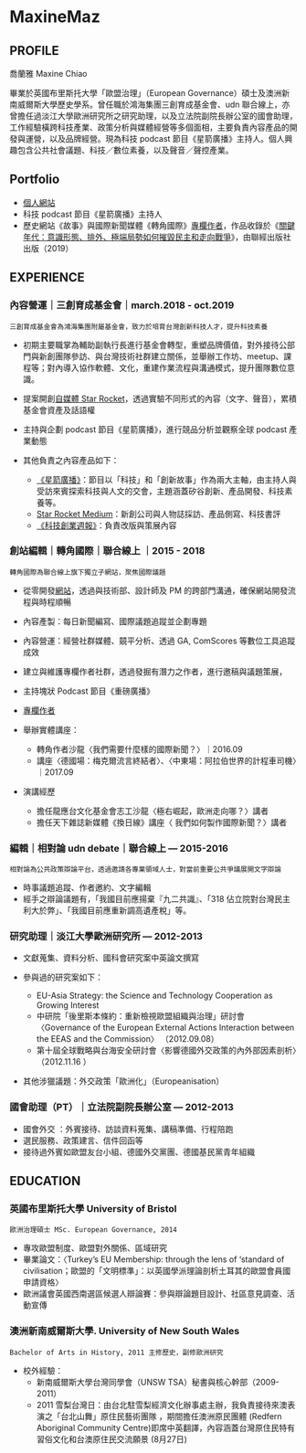 # MaxineMaz 

## PROFILE

喬蘭雅 Maxine Chiao 


畢業於英國布里斯托大學「歐盟治理」（European Governance）碩士及澳洲新南威爾斯大學歷史學系。曾任職於鴻海集團三創育成基金會、udn 聯合線上，亦曾擔任過淡江大學歐洲研究所之研究助理，以及立法院副院長辦公室的國會助理，工作經驗橫跨科技產業、政策分析與媒體經營等多個面相，主要負責內容產品的開發與運營，以及品牌經營。現為科技 podcast 節目《星箭廣播》主持人。個人興趣包含公共社會議題、科技／數位素養，以及聲音／聲控產業。


## Portfolio

- [個人網站](https://maxine-chiao-portfolio.webflow.io/?fbclid=IwAR0mJlg5euVHU4Hj_GnayB7bcZh2AdjB7skBxIZmWhZp1h8KmX2he1Ch_yw)
- 科技 podcast 節目《星箭廣播》主持人
- 歷史網站《故事》與國際新聞媒體《轉角國際》[專欄作者](https://global.udn.com/author/articles/1020/2045)，作品收錄於《[關鍵年代：意識形態、排外、極端局勢如何摧毀民主和走向戰爭](https://www.books.com.tw/products/0010829879)》，由聯經出版社出版（2019）

## EXPERIENCE

### 內容營運｜三創育成基金會｜march.2018 - oct.2019
    三創育成基金會為鴻海集團附屬基金會，致力於培育台灣創新科技人才，提升科技素養

- 初期主要職掌為輔助副執行長進行基金會轉型，重塑品牌價值，對外接待公部門與新創團隊參訪、與台灣技術社群建立關係，並舉辦工作坊、meetup、課程等；對內導入協作軟體、文化，重建作業流程與溝通模式，提升團隊數位意識。
- 提案開創[自媒體 Star Rocket](https://starrocket.io/content)，透過實驗不同形式的內容（文字、聲音），累積基金會資產及話語權 
- 主持與企劃 podcast 節目《星箭廣播》，進行競品分析並觀察全球 podcast 產業動態
- 其他負責之內容產品如下：

    - [《星箭廣播》](https://podcasts.apple.com/tw/podcast/%E6%98%9F%E7%AE%AD%E5%BB%A3%E6%92%AD/id1459758276)：節目以「科技」和「創新故事」作為兩大主軸，由主持人與受訪來賓探索科技與人文的交會，主題涵蓋矽谷創新、產品開發、科技素養等。
    - [Star Rocket Medium](https://medium.com/starrocket)：新創公司與人物誌採訪、產品側寫、科技書評 
    - [《科技創業週報》](https://weekly.starrocket.io/)：負責改版與策展內容


### 創站編輯｜轉角國際｜聯合線上 ｜2015 - 2018

    轉角國際為聯合線上旗下獨立子網站，聚焦國際議題
 
 - 從零開發[網站](https://global.udn.com/)，透過與技術部、設計師及 PM 的跨部門溝通，確保網站開發流程與時程順暢
 - 內容產製：每日新聞編寫、國際議題追蹤並企劃專題
 - 內容營運：經營社群媒體、竸平分析、透過 GA, ComScores 等數位工具追蹤成效
 - 建立與維護專欄作者社群，透過發掘有潛力之作者，進行邀稿與議題策展，
 - 主持塊狀 Podcast 節目《重磅廣播》
 - [專欄作者](https://global.udn.com/author/articles/1020/2045) 
 - 舉辦實體講座：
    - 轉角作者沙龍〈我們需要什麼樣的國際新聞？〉｜2016.09
    - 講座〈德國場：梅克爾流言終結者〉、〈中東場：阿拉伯世界的計程車司機〉｜2017.09 

- 演講經歷
    - 擔任龍應台文化基金會志工沙龍〈極右崛起，歐洲走向哪？〉講者 
    - 擔任天下雜誌新媒體《換日線》講座〈  我們如何製作國際新聞？〉講者 

### 編輯｜相對論 udn debate｜聯合線上 — 2015-2016

    相對論為公共政策辯論平台，透過邀請各專業領域人士，對當前重要公共爭議展開文字辯論
 
 
 - 時事議題追蹤、作者邀約、文字編輯
 - 經手之辯論議題有，「我國目前應揚棄『九二共識』、「318 佔立院對台灣民主利大於弊」、「我國目前應重新調高遺產稅」等。
 
### 研究助理｜淡江大學歐洲研究所 — 2012-2013

- 文獻蒐集、資料分析、國科會研究案中英論文撰寫
- 參與過的研究案如下：
    - EU-Asia Strategy: the Science and Technology Cooperation as Growing Interest
    - 中研院「後里斯本條約：重新檢視歐盟組織與治理」研討會〈Governance of the European     External Actions Interaction between the EEAS and the Commission〉 （2012.09.08）
    - 第十屆全球戰略與台海安全研討會〈影響德國外交政策的內外部因素剖析〉（2012.11.16 ）

- 其他涉獵議題：外交政策「歐洲化」（Europeanisation）

### 國會助理（PT）｜立法院副院長辦公室 — 2012-2013

- 國會外交 ：外賓接待、訪談資料蒐集、講稿準備、行程陪跑
- 選民服務、政策建言、信件回函等 
- 接待過外賓如歐盟友台小組、德國外交黨團、德國基民黨青年組織
 
## EDUCATION 

### 英國布里斯托大學 University of Bristol
    歐洲治理碩士 MSc. European Governance, 2014
- 專攻歐盟制度、歐盟對外關係、區域研究
- 畢業論文：〈Turkey’s EU Membership: through the lens of ‘standard of civilisation；歐盟的「文明標準」：以英國學派理論剖析土耳其的歐盟會員國申請資格〉
- 歐洲議會英國⻄南選區候選人辯論賽：參與辯論題目設計、社區意見調查、活動宣傳

### 澳洲新南威爾斯大學. University of New South Wales
    Bachelor of Arts in History, 2011 主修歷史，副修歐洲研究

- 校外經驗：
    - 新南威爾斯大學台灣同學會（UNSW TSA）秘書與核心幹部（2009-2011）
    - 2011 雪梨台灣日：由台北駐雪梨經濟文化辦事處主辦，我負責接待來澳表演之「台北山舞」原住民藝術團隊 ，期間擔任澳洲原民團體 (Redfern Aboriginal Community Centre)即席中英翻譯，內容涵蓋台灣原住民特有習俗文化和台澳原住民交流願景 (8月27日)






